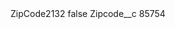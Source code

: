 <?xml version="1.0" encoding="UTF-8"?>
<CustomMetadata xmlns="http://soap.sforce.com/2006/04/metadata" xmlns:xsi="http://www.w3.org/2001/XMLSchema-instance" xmlns:xsd="http://www.w3.org/2001/XMLSchema">
    <label>ZipCode2132</label>
    <protected>false</protected>
    <values>
        <field>Zipcode__c</field>
        <value xsi:type="xsd:string">85754</value>
    </values>
</CustomMetadata>
